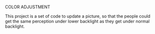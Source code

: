 COLOR ADJUSTMENT

This project is a set of code to update a picture, so that the people could get the same perception under lower backlight as they get under normal backlight.